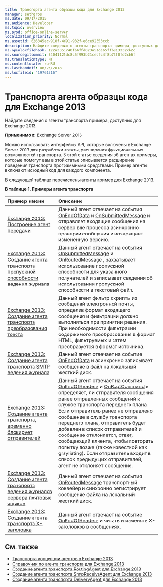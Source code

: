 ```yaml
---
title: Транспорта агента образцы кода для Exchange 2013
manager: sethgros
ms.date: 09/17/2015
ms.audience: Developer
ms.topic: overview
ms.prod: office-online-server
localization_priority: Normal
ms.assetid: 626345ec-918f-4d91-932f-e6ce92553ccb
description: Найдите сведения о агенты транспорта примера, доступных для Exchange 2013.
ms.openlocfilehash: 122a3351748fa6ffd823a51ce65ffb913332cb2c
ms.sourcegitcommit: 34041125dc8c5f993b21cebfc4f8b72f0fd2cb6f
ms.translationtype: MT
ms.contentlocale: ru-RU
ms.lasthandoff: 06/25/2018
ms.locfileid: "19761316"
---
```

# <a name="transport-agent-code-samples-for-exchange-2013"></a>Транспорта агента образцы кода для Exchange 2013

Найдите сведения о агенты транспорта примера, доступных для Exchange 2013.
  
**Применимо к:** Exchange Server 2013
  
Можно использовать интерфейсы API, которые включены в Exchange Server 2013 для разработки агенты, расширения функциональных возможностей транспорта. В этой статье сведения об агентах примеры, которые помогут вам в этой статье описывается расширение поведения транспорта программными средствами. Пример агенты включают исходный код для каждого компонента. 
  
В следующей таблице перечислены агенты пример для Exchange 2013.
  
**В таблице 1. Примеры агента транспорта**

|**Пример имени**|**Описание**|
|:-----|:-----|
|[Exchange 2013: Построение агент передачи](http://code.msdn.microsoft.com/Exchange/Exchange-2013-Build-an-6e544269) <br/> |Данный агент отвечает на события [OnEndOfData](https://msdn.microsoft.com/library/Microsoft.Exchange.Data.Transport.Smtp.SmtpReceiveAgent.OnEndOfData.aspx) и [OnSubmittedMessage](https://msdn.microsoft.com/library/Microsoft.Exchange.Data.Transport.Routing.RoutingAgent.OnSubmittedMessage.aspx) и отправляет входящие сообщения на сервер вне процесса асинхронно проверки сообщения и возвращает измененную версию.  <br/> |
|[Exchange 2013: Создание агента транспорта пропускной способности ведения журнала](http://code.msdn.microsoft.com/Exchange/Exchange-2013-Build-a-d61a4aaa) <br/> |Данный агент отвечает на события [OnSubmittedMessage](https://msdn.microsoft.com/library/Microsoft.Exchange.Data.Transport.Routing.RoutingAgent.OnSubmittedMessage.aspx) и [OnRoutedMessage](https://msdn.microsoft.com/library/Microsoft.Exchange.Data.Transport.Routing.RoutingAgent.OnRoutedMessage.aspx) , захватывает использование пропускной способности для указанного получателей и записывает сведения об использовании пропускной способности в текстовый файл.  <br/> |
|[Exchange 2013: Создание агента транспорта преобразования текста](http://code.msdn.microsoft.com/Exchange/Exchange-2013-Build-a-body-ed36ecb0) <br/> |Данный агент фильтр скрипты из сообщений электронной почты, определив формат входящего сообщения и фильтрации должно выполняться при принятии решения. При необходимости фильтрации содержимого преобразования в формат HTML, фильтруемых и затем преобразуется в формат источника.  <br/> |
|[Exchange 2013: Создание агента транспорта SMTP ведения журнала](http://code.msdn.microsoft.com/Exchange/Exchange-2013-Build-an-fc23dc33) <br/> |Данный агент отвечает на событие [OnEndOfData](https://msdn.microsoft.com/library/Microsoft.Exchange.Data.Transport.Smtp.SmtpReceiveAgent.OnEndOfData.aspx) и асинхронно записывает сообщение в файл на локальный жесткий диск.  <br/> |
|[Exchange 2013: Создание агента транспорта, временно блокирует отправителей](http://code.msdn.microsoft.com/Exchange/Exchange-2013-Build-a-52a767d8) <br/> |Данный агент отвечает на события [OnEndOfHeaders](https://msdn.microsoft.com/library/Microsoft.Exchange.Data.Transport.Smtp.SmtpReceiveAgent.OnEndOfHeaders.aspx) и [OnRcptCommand](https://msdn.microsoft.com/library/Microsoft.Exchange.Data.Transport.Smtp.SmtpReceiveAgent.OnRcptCommand.aspx) и определяет, ли отправителя сообщения ранее отправленных сообщений к службе транспорта переднего плана. Если отправитель ранее не отправлено сообщение в службу транспорта переднего плана, отправитель будет добавлен в список отправителей и сообщение отклоняется, ответ, сообщающий клиента, чтобы повторить попытку позже (также известной как graylisting). Если отправитель входит в список предыдущих отправителей, агент не отклоняет сообщение.  <br/> |
|[Exchange 2013: Создание агента транспорта ведения журналов сервера почтовых ящиков](http://code.msdn.microsoft.com/Exchange/Exchange-2013-Build-a-fc8632e5) <br/> |Данный агент отвечает на события [OnRoutedMessage](https://msdn.microsoft.com/library/Microsoft.Exchange.Data.Transport.Routing.RoutingAgent.OnRoutedMessage.aspx) транспортный конвейер и синхронно регистрирует сообщение файла на локальный жесткий диск.  <br/> |
|[Exchange 2013: Создание агента транспорта X-заголовка](http://code.msdn.microsoft.com/Exchange/Exchange-2013-Build-an-32f62f5a) <br/> |Данный агент отвечает на событие [OnEndOfHeaders](https://msdn.microsoft.com/library/Microsoft.Exchange.Data.Transport.Smtp.SmtpReceiveAgent.OnEndOfHeaders.aspx) и читать и изменять X-заголовков в сообщениях.  <br/> |
   
## <a name="see-also"></a>См. также

- [Транспорта концепции агентов в Exchange 2013](transport-agent-concepts-in-exchange-2013.md)    
- [Справочник по агента транспорта для Exchange 2013](transport-agent-reference-for-exchange-2013.md)    
- [Создание агента транспорта RoutingAgent для Exchange 2013](how-to-create-a-routingagent-transport-agent-for-exchange-2013.md)   
- [Создание агента транспорта SmtpReceiveAgent для Exchange 2013](how-to-create-an-smtpreceiveagent-transport-agent-for-exchange-2013.md)    
- [Создание агента транспорта DeliveryAgent для Exchange 2013](how-to-create-a-deliveryagent-transport-agent-for-exchange-2013.md)
    

